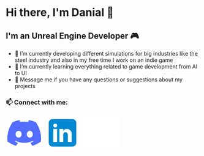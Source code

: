 # Hi there, I'm Danial 👋

## I'm an Unreal Engine Developer 🎮

- 🔭 I’m currently developing different simulations for big industries like the steel industry and also in my free time I work on an indie game
- 🌱 I’m currently learning everything related to game development from AI to UI
- 💬 Message me if you have any questions or suggestions about my projects

### 📫 Connect with me:
[![Discord](./Images/Discord.svg)](https://discord.com/users/810853382193545227)
[![LinkedIn](./Images/LinkedIn.svg)](https://linkedin.com/in/danialkamali)
[![itch.io](./Images/itchio.svg)](https://danialkama.itch.io/)

<!---
Icons by Icons8
https://icons8.com
-->
